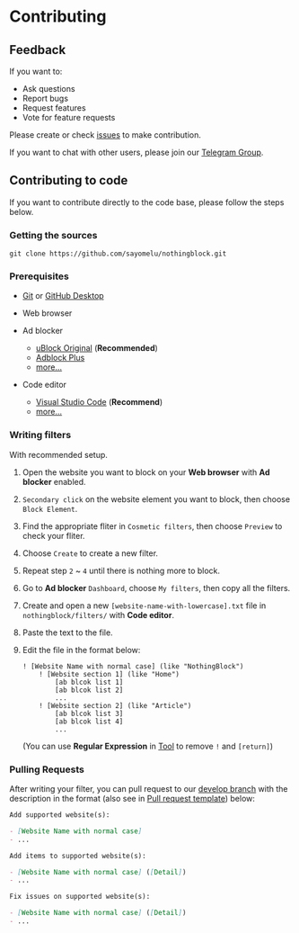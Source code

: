 # Contributing

## Feedback

If you want to:

- Ask questions
- Report bugs
- Request features
- Vote for feature requests

Please create or check [issues](https://github.com/sayomelu/nothingblock/issues/new/choose) to make contribution.

If you want to chat with other users, please join our [Telegram Group](https://t.me/nothingblock).

## Contributing to code

If you want to contribute directly to the code base, please follow the steps below.

### Getting the sources

`git clone https://github.com/sayomelu/nothingblock.git`

### Prerequisites

- [Git](https://git-scm.com/) or [GitHub Desktop](https://desktop.github.com)

- Web browser

- Ad blocker
  - [uBlock Original](https://github.com/gorhill/uBlock) (**Recommended**)
  - [Adblock Plus](https://adblockplus.org)
  - [more...](https://bing.com/search?q=ad+blocker)

- Code editor
  - [Visual Studio Code](https://code.visualstudio.com/) (**Recommend**)
  - [more...](https://bing.com/search?q=code+editor)

### Writing filters

With recommended setup.

1. Open the website you want to block on your **Web browser** with **Ad blocker** enabled.
2. `Secondary click` on the website element you want to block, then choose `Block Element`.
3. Find the appropriate fliter in `Cosmetic filters`, then choose `Preview` to check your fliter.
4. Choose `Create` to create a new filter.
5. Repeat step `2` ~ `4` until there is nothing more to block.
6. Go to **Ad blocker** `Dashboard`, choose `My filters`, then copy all the filters.
7. Create and open a new `[website-name-with-lowercase].txt` file in `nothingblock/filters/` with **Code editor**.
8. Paste the text to the file.
9. Edit the file in the format below:

    ```adblock-filter
    ! [Website Name with normal case] (like "NothingBlock")
        ! [Website section 1] (like "Home")
            [ab blcok list 1]
            [ab blcok list 2]
            ...
        ! [Website section 2] (like "Article")
            [ab blcok list 3]
            [ab blcok list 4]
            ...
    ```

    (You can use **Regular Expression** in [Tool](/docs/tool.md) to remove `!` and `[return]`)

### Pulling Requests

After writing your filter, you can pull request to our [develop branch](https://github.com/sayomelu/nothingblock/tree/develop) with the description in the format (also see in [Pull request template](../.github/PULL_REQUEST_TEMPLATE.md)) below:

```markdown
Add supported website(s):

- [Website Name with normal case]
- ...

Add items to supported website(s):

- [Website Name with normal case] ([Detail])
- ...

Fix issues on supported website(s):

- [Website Name with normal case] ([Detail])
- ...
```